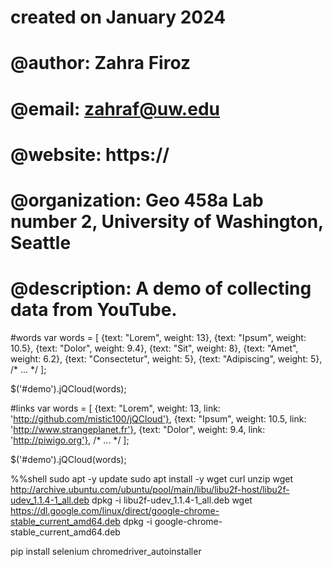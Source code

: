 # created on January 2024
# @author:          Zahra Firoz
# @email:           zahraf@uw.edu
# @website:         https://
# @organization:    Geo 458a Lab number 2, University of Washington, Seattle
# @description:     A demo of collecting data from YouTube.

#words
var words = [
  {text: "Lorem", weight: 13},
  {text: "Ipsum", weight: 10.5},
  {text: "Dolor", weight: 9.4},
  {text: "Sit", weight: 8},
  {text: "Amet", weight: 6.2},
  {text: "Consectetur", weight: 5},
  {text: "Adipiscing", weight: 5},
  /* ... */
];

$('#demo').jQCloud(words);

#links
var words = [
  {text: "Lorem", weight: 13, link: 'http://github.com/mistic100/jQCloud'},
  {text: "Ipsum", weight: 10.5, link: 'http://www.strangeplanet.fr'},
  {text: "Dolor", weight: 9.4, link: 'http://piwigo.org'},
  /* ... */
];

$('#demo').jQCloud(words);


%%shell
sudo apt -y update
sudo apt install -y wget curl unzip
wget http://archive.ubuntu.com/ubuntu/pool/main/libu/libu2f-host/libu2f-udev_1.1.4-1_all.deb
dpkg -i libu2f-udev_1.1.4-1_all.deb
wget https://dl.google.com/linux/direct/google-chrome-stable_current_amd64.deb
dpkg -i google-chrome-stable_current_amd64.deb

pip install selenium chromedriver_autoinstaller
